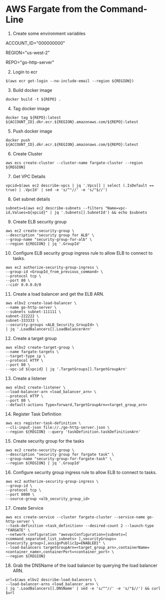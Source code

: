 # AWS Fargate from the Command-Line

1. Create some environment variables

ACCOUNT_ID="000000000"

REGION="us-west-2" 

REPO="go-http-server"
 
2. Login to ecr
```
$(aws ecr get-login --no-include-email --region ${REGION})
```
3. Build docker image
```
docker build -t ${REPO} .
```
4. Tag docker image
```
docker tag ${REPO}:latest ${ACCOUNT_ID}.dkr.ecr.${REGION}.amazonaws.com/${REPO}:latest
```
5. Push docker image
```
docker push ${ACCOUNT_ID}.dkr.ecr.${REGION}.amazonaws.com/${REPO}:latest
```
6. Create Cluster
```
aws ecs create-cluster --cluster-name fargate-cluster --region ${REGION}
```
7. Get VPC Details
```
vpcid=$(aws ec2 describe-vpcs | jq '.Vpcs[] | select (.IsDefault == true) | .VpcId' | sed -e 's/^"//' -e 's/"$//')
```
8. Get subnet details
```
subnets=$(aws ec2 describe-subnets --filters "Name=vpc-id,Values=${vpcid}" | jq '.Subnets[].SubnetId') && echo $subnets
```
9. Create ELB security group
```
aws ec2 create-security-group \
--description "security group for ALB" \
--group-name "security-group-for-alb" \
--region ${REGION} | jq '.GroupId'
```
10. Configure ELB security group ingress rule to allow ELB to connect to tasks. 
```
aws ec2 authorize-security-group-ingress \
--group-id <GroupId_from_previous_command> \
--protocol tcp \
--port 80 \
--cidr 0.0.0.0/0
```
11. Create a load balancer and get the ELB ARN.
```
aws elbv2 create-load-balancer \ 
--name go-http-server \ 
--subnets subnet-111111 \
subnet-222222 \
subnet-333333 \ 
--security-groups <ALB_Security_GroupId> \
| jq '.LoadBalancers[].LoadBalancerArn'
```
12. Create a target group
```
aws elbv2 create-target-group \
--name fargate-targets \
--target-type ip \
--protocol HTTP \
--port 80 \
--vpc-id ${vpcid} | jq '.TargetGroups[].TargetGroupArn'
```
13. Create a listener
```
aws elbv2 create-listener \
--load-balancer-arn <load_balancer_arn> \
--protocol HTTP \
--port 80 \
--default-actions Type=forward,TargetGroupArn=<target_group_arn>
```
14. Register Task Definition
```
aws ecs register-task-definition \
--cli-input-json file://./go-http-server.json \
--region ${REGION} --query 'taskDefinition.taskDefinitionArn'
```
15. Create security group for the tasks
```
aws ec2 create-security-group \
--description "security group for fargate task" \
--group-name "security-group-for-fargate-task" \
--region ${REGION} | jq '.GroupId'
```
16. Configure security group ingress rule to allow ELB to connect to tasks.
```
aws ec2 authorize-security-group-ingress \
--group-id \
--protocol tcp \
--port 8000 \
--source-group <alb_security_group_id>
```
17. Create Service
```
aws ecs create-service --cluster fargate-cluster --service-name go-http-server \
--task-definition <task_definition> --desired-count 2 --launch-type "FARGATE" \
--network-configuration "awsvpcConfiguration={subnets=[ <command_separated_list_subnets> ],securityGroups=[<security_group>],assignPublicIp=ENABLED}" \
--load-balancers targetGroupArn=<target_group_arn>,containerName=<container_name>,containerPort=<container_port> \
--region ${REGION}
```
18. Grab the DNSName of the load balancer by querying the load balancer ARN.
```
url=$(aws elbv2 describe-load-balancers \
--load-balancer-arns <load_balancer_arn> \
| jq '.LoadBalancers[].DNSName' | sed -e 's/^"//' -e 's/"$//') && curl $url
```